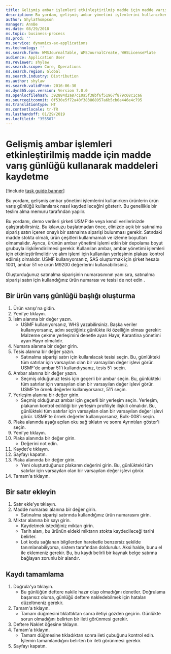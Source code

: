 ```yaml
---
title: Gelişmiş ambar işlemleri etkinleştirilmiş madde için madde varış günlüğü kullanarak maddeleri kaydetme
description: Bu yordam, gelişmiş ambar yönetimi işlemlerini kullanırken ürünlerin ürün varış günlüğü kullanılarak nasıl kaydedileceğini gösterir.
author: ShylaThompson
manager: AnnBe
ms.date: 08/29/2018
ms.topic: business-process
ms.prod: ''
ms.service: dynamics-ax-applications
ms.technology: ''
ms.search.form: WMSJournalTable, WMSJournalCreate, WHSLicensePlate
audience: Application User
ms.reviewer: shylaw
ms.search.scope: Core, Operations
ms.search.region: Global
ms.search.industry: Distribution
ms.author: shylaw
ms.search.validFrom: 2016-06-30
ms.dyn365.ops.version: Version 7.0.0
ms.openlocfilehash: 392884d2a87c10a5f38bf6f51967f879c68c1ca6
ms.sourcegitcommit: 0f530e5f72a40f383868957a6b5cb0e446e4c795
ms.translationtype: HT
ms.contentlocale: tr-TR
ms.lasthandoff: 01/29/2019
ms.locfileid: "355507"
---
```

# <a name="register-items-for-an-advanced-warehousing-enabled-item-using-an-item-arrival-journal"></a>Gelişmiş ambar işlemleri etkinleştirilmiş madde için madde varış günlüğü kullanarak maddeleri kaydetme

[!include [task guide banner](../../includes/task-guide-banner.md)]

Bu yordam, gelişmiş ambar yönetimi işlemlerini kullanırken ürünlerin ürün varış günlüğü kullanılarak nasıl kaydedileceğini gösterir. Bu genellikle bir teslim alma memuru tarafından yapılır. 

Bu yordamı, demo verileri şirketi USMF'de veya kendi verilerinizde çalıştırabilirsiniz. Bu kılavuzu başlatmadan önce, elinizde açık bir satınalma sipariş satırı içeren onaylı bir satınalma siparişi bulunması gerekir. Satırdaki madde stokta olmalı, ürün çeşitleri kullanmamalı ve izleme boyutları olmamalıdır. Ayrıca, ürünün ambar yönetimi işlemi etkin bir depolama boyut grubuyla ilişkilendirilmesi gerekir. Kullanılan ambar, ambar yönetimi işlemleri için etkinleştirilmelidir ve alım işlemi için kullanılan yerleşimin plakası kontrol edilmiş olmalıdır. USMF kullanıyorsanız, SAS oluşturmak için şirket hesabı 1001, ambar 51 ve ürün M9200 değerlerini kullanabilirsiniz. 

Oluşturduğunuz satınalma siparişinin numarasınının yanı sıra, satınalma siparişi satırı için kullandığınız ürün numarası ve tesisi de not edin .


## <a name="create-an-item-arrival-journal-header"></a>Bir ürün varış günlüğü başlığı oluşturma
1. Ürün varışı'na gidin.
2. Yeni'ye tıklayın.
3. İsim alanına bir değer yazın.
    * USMF kullanıyorsanız, WHS yazabilirsiniz. Başka veriler kullanıyorsanız, adını seçtiğiniz günlükte iki özelliğin olması gerekir: Malzeme çekme yerleşimini denetle ayarı Hayır, Karantina yönetimi ayarı Hayır olmalıdır.  
4. Numara alanına bir değer girin.
5. Tesis alanına bir değer yazın.
    * Satınalma siparişi satırı için kullanılacak tesisi seçin. Bu, günlükteki tüm satırlar için varsayılan olan bir varsayılan değer işlevi görür. USMF'de ambar 51'i kullandıysanız, tesis 5'i seçin.  
6. Ambar alanına bir değer yazın.
    * Seçmiş olduğunuz tesis için geçerli bir ambar seçin. Bu, günlükteki tüm satırlar için varsayılan olan bir varsayılan değer işlevi görür. USMF'te örnek değerler kullanıyorsanız, 51'i seçin.  
7. Yerleşim alanına bir değer girin.
    * Seçmiş olduğunuz ambar için geçerli bir yerleşim seçin. Yerleşim, plakanın kontrol edildiği bir yerleşim profiliyle ilişkili olmalıdır. Bu, günlükteki tüm satırlar için varsayılan olan bir varsayılan değer işlevi görür. USMF'te örnek değerler kullanıyorsanız, Bulk-008'i seçin.  
8. Plaka alanında aşağı açılan oku sağ tıklatın ve sonra Ayrıntıları göster'i seçin.
9. Yeni'ye tıklayın.
10. Plaka alanında bir değer girin.
    * Değerini not edin.  
11. Kaydet'e tıklayın.
12. Sayfayı kapatın.
13. Plaka alanında bir değer girin.
    * Yeni oluşturduğunuz plakanın değerini girin. Bu, günlükteki tüm satırlar için varsayılan olan bir varsayılan değer işlevi görür.  
14. Tamam'a tıklayın.

## <a name="add-a-line"></a>Bir satır ekleyin
1. Satır ekle'ye tıklayın.
2. Madde numarası alanına bir değer girin.
    * Satınalma siparişi satırında kullandığınız ürün numarasını girin.  
3. Miktar alanına bir sayı girin.
    * Kaydetmek istediğiniz miktarı girin.  
    * Tarih alanı, bu ürünün eldeki miktarın stokta kaydedileceği tarihi belirler.  
    * Lot kodu sağlanan bilgilerden hareketle benzersiz şekilde tanımlanabiliyorsa, sistem tarafından doldurulur. Aksi halde, bunu el ile eklemeniz gerekir. Bu, bu kaydı belirli bir kaynak belge satırına bağlayan zorunlu bir alandır.  

## <a name="complete-the-registration"></a>Kaydı tamamlama
1. Doğrula'ya tıklayın.
    * Bu günlüğün deftere nakile hazır olup olmadığını denetler. Doğrulama başarısız olursa, günlüğü deftere nakledebilmek için hataları düzeltmeniz gerekir.  
2. Tamam'a tıklayın.
    * Tamam düğmesini tıklattıktan sonra iletiyi gözden geçirin. Günlükte sorun olmadığını belirten bir ileti görünmesi gerekir.  
3. Deftere Naklet öğesine tıklayın.
4. Tamam'a tıklayın.
    * Tamam düğmesine tıkladıktan sonra ileti çubuğunu kontrol edin. İşlemin tamamlandığını belirten bir ileti görünmesi gerekir.  
5. Sayfayı kapatın.

